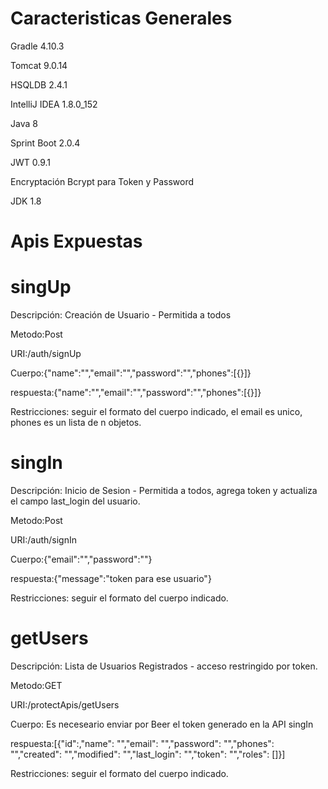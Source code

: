 # Caracteristicas Generales
Gradle 4.10.3

Tomcat 9.0.14

HSQLDB 2.4.1

IntelliJ IDEA 1.8.0_152

Java 8

Sprint Boot 2.0.4

JWT 0.9.1

Encryptación Bcrypt para Token y Password

JDK 1.8

# Apis Expuestas
# singUp
Descripción: Creación de Usuario - Permitida a todos

Metodo:Post

URI:/auth/signUp

Cuerpo:{"name":"","email":"","password":"","phones":[{}]}

respuesta:{"name":"","email":"","password":"","phones":[{}]}

Restricciones: seguir el formato del cuerpo indicado, el email es unico, phones es un lista de n objetos.

# singIn
Descripción: Inicio de Sesion - Permitida a todos, agrega token y actualiza el campo last_login del usuario.

Metodo:Post

URI:/auth/signIn

Cuerpo:{"email":"","password":""}

respuesta:{"message":"token para ese usuario"}

Restricciones: seguir el formato del cuerpo indicado.

# getUsers
Descripción: Lista de Usuarios Registrados - acceso restringido por token.

Metodo:GET

URI:/protectApis/getUsers

Cuerpo: Es neceseario enviar por Beer el token generado en la API singIn

respuesta:[{"id":,"name": "","email": "","password": "","phones": "","created": "","modified": "","last_login": "","token": "","roles": []}]

Restricciones: seguir el formato del cuerpo indicado.
